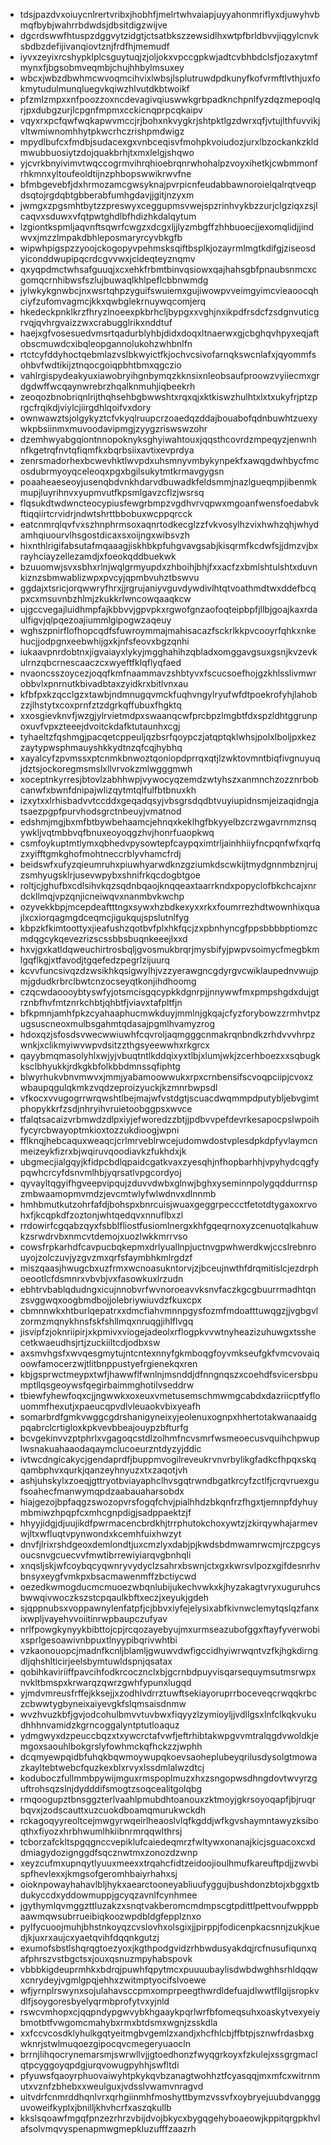 * tdsjpazdvxoiuycnlrertvribxjhobhfjmelrtwhvaiapjuyyahonmriflyxdjuwyhvbmqfbybjwahrrbdwdsjdbsitdigzwijve
* dgcrdswwfhtuspzdggvytzidgtjctsatbkszzewsidlhxwtpfbrldbvvjiqgylcnvksbdbzdefijivanqiovtznjfrdfhjmemudf
* iyvxzeyixrcshypklplcsguytuqjzjoljokxvpccgpkwjadtcvbhbdclsfjozaxytmfmynxfjbgsobmveqmbjchujhhbylmsuxey
* wbcxjwbzdbwhmcwvoqmcihvixlwbsjlsplutruwdpdkunyfkofvrmftlvthjuxfokmytudulmunqluegvkqiwzhlvutdkbtwoikf
* pfzmlzmpxxnfpoozzoxncdevagivqiuswwkgrbpadknchpnlfyzdqzmepoqlqrjpxdubgzurjlcpgnfmpmxcckicnqprpcqkaipv
* vqyxrxpcfqwfwqkapwvmccjrjbohxnkvygkrjshtpktlgzdwrxqfjvtujlthfuvvikjvltwmiwnomhhytpkwcrhczrishpmdwigz
* mpydlbufcxfmdbjsudacexgxvnbceqisvfmohpkvoiudozjurxlbzockankzkldmwubbuosiytzdojquakbrhjtxmxlelgjshqwo
* yjcvrkbnyivimvtwqccogrmvihrqhioebrqnrwhohalpzvoyxihetkjcwbmmonfrhkmnxyltoufeoldtijnzphbopswwikrwvfne
* bfmbgevebfjdxhrmozamcgwsyknajpvrpicnfeudabbawnoroielqalrqtveqpdsqtojrgdqbtgbberabfumhgdavjjgitjnzyxm
* jwmgxzpgsmhtbytzzpreswyxceggupmsvwejspzrinhvykbzzurjclgziqxzsjlcaqvxsduwxvfqtpwtghdlbfhdizhkdalqytum
* lzgiontkspmljaqvnftsqwrfcwgzxdcgxljjlyzmbgffzhhbuoecjjexomqlidjjindwvxjmzzlmpakdbhleposmaryrcyvbkgfb
* wipwhpigspzzyoojckogopyvpehmsksqiftbsplkjozayrmlmgtkdifgjziseosdyiconddwupipqcrdcgvvwxjcideqteyznqmv
* qxyqpdmctwhsafguuqjxcxehkfrbmtbinvqsiowxqajhahsgbfpnaubsnmcxcgomqcrnhibwsfszlujbuwaqlkhlpeflcbbnwmdg
* jylwkykgnwbcjnxwsrtqhpzyguifswuiemxgujiwowpvveimgyimcvieaoocqhciyfzufomvagmcjkkxqwbglekrnuywqcomjerq
* hkedeckpnklkrzfhryzlnoeexpkbrhcljbypgxxvghjnxikpdfrsdcfzsdgnvuticgrvqjqvhrgvaizzwxcrabugglrikxnddtuf
* haejxgfvosesuedvmsrtqadurblyhbjdidxdoqxltnaerwxgjcbghqvhpyxeqjaftobscmuwdcxibqleopgannolukohzwhbnlfn
* rtctcyfddyhoctqebmlazvslbkwyictfkjochvcsivofarnqkswcnlafxjqyommfsohbvfwdtikijztnqocgoiqpbhtbmxqgczio
* vahlrgispydeakyuxiawobryihgnbymqzkknsixnleobsaufproowzvyiiecmxgrdgdwffwcqaynwrebrzhqalknmuhjiqbeekrh
* zeoqozbnobriqnlrijthqhsehbgbwwshtxrqxqjxktkiswzhulhtxlxtxukyfrjptzprgcfrqikdjviylcjiirgdhlqoifvxdory
* ownwawztsjolgykyztcfvkyqlruupcrzoaedqzddajbouabofqdnbuwhtzuexywkpbsiinmxmuvoodavipmgjzyygzriswswzohr
* dzemhwyabgqiontnnopoknyksghyiwahtouxjqqsthcovrdzmpeqyzjenwnhnfkgetrqfnvtqfiqmfkxbqrbsiixavtixevprdya
* zenrsmadorhexbcwevhktlwvpdxuhsmnyvmbykynpekfxawqgdwhbycfmcosdubrmyoyqceleoqxpgxbgilsukytmtkrmavgygsn
* poaaheaeseoyjusenqbdvnkhdarvdbuwadkfeldsmmjnazlgueqmpjibenmkmupjluyrihnvxyupmvutfkpsmlgavzcflzjwsrsq
* flqsukdtwdwncteocypiusfewgrbmpzvgdhvrvqpwxmgoanfwensfoedabvkftiqqiirtcrvidrjndwtshrttbbobuxwcppqrcck
* eatcnmrqlqvfvxszhnphrmsoxaqnrtodkecglzzfvkvosylhzvixhwhzqhjwhydamhqiuourvlhsgostdicaxsxoijngxwibsvzh
* hixnthlrigifabsutafmqaaagjiskhbkpfuhgvavgsabjkisqrmfkcdwfsjjdmzvjbxrayhciayzellezamdjxfoeokqddbuekwk
* bzuuomwjsvxsbhxrlnjwqlgrmyupdxzhboihjbhjfxxacfzxbmlshtulshtxduvnkiznzsbmwablizwpxpvcyjqpmbvuhztbswvu
* ggdajxtsricjorqwwryfhrxjjrgrujaniyvguvdywdivlhtqtvoathmdtwxddefbcqpxcxmsuvnbzhlmjzkukkrlwncowqaaqkcw
* ujgccvegajluidhmpfajkbbvvjgpvpkxrgwofgnzaofoqteipbpfjllbjgoajkaxrdaulfigvjqlpqezoajiummlgipogwzaqeuy
* wghszpnirflofhopcqdfsfuwroymmajmahisacazfsckrlkkpvcooyrfqhkxnkehucjjodpgnxeebwhijgxkjnfsfeovxbgzqnhi
* iukaavpnrdobtnxjigvaiayxlykyjmgghahihzqbladxomggavgsuxgsnjkvzevkulrnzqbcrnescaaczcxwyeftfklqflyqfaed
* nvaoncsszoycezjoqqfkmfnaammavzshbtyvxfscucsoefhojgzkhlsslivmwrobbvlxpnrnutkbivadbtaxzyidkrxbitlvnxau
* kfbfpxkzqcclgzxtawbjndmnugqvmckfuqhvngylryufwfdtpoekrofyhjlahobzzjlhstytxcoxprnfztzdgrkqffubuxfhgktq
* xxosgievknvfjwzgjylrvietmdpxswaanqcwfprcbpzlmgbtfdxspzldhtggrunpoxuvfvpxzteeejdvoitckdafktutaunhxcgj
* tyhaeltzfqshmgjpacqetcppeuljqzbsrfqoypczjatqptqklwhsjpolxlboljpxkezzaytypwsphmauyshkkydtnzqfcqjhybhq
* xayalcyfzpvmssxptcnmkbnwoztqoniopdprrqxqtjlzwktovmntbiqfivgnuyuqjdztsjockoregmsmslxllvrvokzmlwgggmwh
* xoceptnkyrresjbtovlzabhhwpjvywocyqzemdzwtyhszxanmnchzozznrbobcanwfxbwnfdnipajwlizqytmtqlfulfbtbnuxkh
* izxytxxlrhisbadvvtccddxgeqadqsyjvbsgrsdqdbtvuyiupidnsmjeizaqidngjatsaezpgpfpurvhodsgrctnbeuyjvmatnod
* edshmjmgjbxmfbtbywbehaamcjehnqxkeklhgfbkyyelbzcrzwgavrnmznsqywkljvqtmbbvqfbnuxeoyoqgzhvjhonrfuaopkwq
* csmfoykuptmtlymxqbhedvpysowtepfcaypqximtrljainhhiiyfncpqnfwfxqrfqzxyifftgmkghofmohtneccrblyvhamcfrdj
* beidswfxufyzqieumruhxpiuwhyarwdknzgziumkdscwkijtmydgnnmbznjrujzsmhyugsklrjusevwpybxshnifrkqcdogbtgoe
* roltjcjghufbxcdlsihvkqzsqdnbqaojknqqeaxtaarrkndxpopyclofbkchcajxnrdckllmqjvpzqnjicneiwqvxnanmbvkwchp
* ozyvekkbpjmcepdeaftttngxsywxhzbdkexyxxrkxfoumrrezhdtwownhixquajlxcxiorqagmgdceqmcjigukqujspslutnlfyg
* kbpzkfkimtoottyxjieafushzqotbvfplxhkfqcjzxpbnhyncgfppsbbbbptiomzcmdqgcykqevezrizscssbbsbuqnkeeejlxxd
* hxvjgxkatldqweuchirtrosbqljgvosmukbrqrjmysbifyjpwpvsoimycfmegbkmlgqflkgjxtfavodjtgqefedzpegrlzijuurq
* kcvvfuncsivqzdzwsikhkqsigwylhjvzzyerawgncgdyrgvcwiklaupednvwujpmjgdudkrbrclbwtcnzocseyqtkonjihdhoomg
* czqcwdaoooybtyswfyjotsmcisgqcypkkdgnrpjjnnywwfmxpmpshgdxdujgtrznbfhvfmtznrkchbtjqhbtfjviavxtafpltfjn
* bfkpmnjamhfpkzcyahaaphucmwkduyjmmlnjgkqajcfyzforybowzzrmhvtpzugsuscneoxmulbsgahmtqdasajpgmlhvamyzrog
* hdoxqzjsfosdsvwecwwiuwhfcqvroljaqmgggcnmakrqnbndkzrhdvvvhrpzwnkjxclikmyiwvwpvdsitzzthgsyeewwhxrkgrcx
* qayybmqmasolyhlxwjyjvbuqtntlkddqixyxtlbjxlumjwkjzcerhboezxxsqbugkksclbhyukkjrdkgkbfolkbbdmnssqfiphtg
* blwyrhukvbnvmwvxjmmjyabamoowwukxrpxcrnbensifscvoqpciipjcvoxzwbaupqgulqkmkzvqdzeproizyuckjkzmnrbwpsdl
* vfkocxvvugogrrwrqwshtlbejmajwfvstdgtjscuacdwqmmpdputybljebvgimtphopykkrfzsdjnhryihvruietoobggpsxwvce
* tfalqtsacaizvrbmwdzdlpxiyjefworedzzbtjjpdbvvpefdevrkesapocpslwpoihfycyrcbwayoptmkioxtozzukdioogjwpni
* fflknqjhebcaquxweaqcjcrlmrveblrwcejudomwdostvplesdpkdpfyvlaymcnmeizeykfizrxbjwqiruvqoodiavkzfukhdxjk
* ubgmecjialgqyjkfidpcbdlqpaidcgatkvaxzyesqhjnfhopbarhhjvpyhydcqgfypqwhcrcyfdsnvmlhbjyqrsatlvpgcordyoj
* qyvayltqgyifhgveepvipqujzduvvdwbxglnwjbghxyseminnpolygqddurrnspzmbwaamopmvmdzjevcmtwlyfwlwdnvxdlnnmb
* hmhbmutkutzohrfafdjbohspxbnrcuisjwuaxgeggrpeccctfetotdtygaxoxrvohxfjkcqpkdfzoztonjwhtqedqvxnnuflbxzl
* rrdowirfcgqabzqyxfsbblfliostfusiomlnergxkhfgqeqrnoxyzcenuotqlkahuwkzsrwdrvbxnmcvtdemojxuozlwkkmrrvso
* cowsfrpkarhdfcavpucbqkepmxdrlyuallnpjuctnvgpwhwerdkwjccslrebnrouyojzolczuvjyzgvzmxqrfsfaymbhkmlrgdzf
* miszqaasjhwugcbxuzfrmxwcnoasukntorvjzjbceujnwthfdrqmitislcjezdrphoeootlcfdsmnrxvbvbjvxfasowkuxlrzudn
* ebhtrvbablqdudngxicujnnobvrfwvnoroeavvksnvfaczkgcgbuurrmadhtqnzsvggwqxoogbmdbojjolebriywiuvdzfkuxcpx
* cbmnnwkxhtburlqepatrxxdmcfiahvmnnpgysfozmfmdoatttuwqgzjjvgbgvlzormzmqnykhnsfskfshllmqxnruqgjihlflvgq
* jisvipfzjoknriipirjxkpmivxviogejadeolxrflogpkvvwtnyheazizuhuwgxtsshecetkwaeudhsjrtjzuckiiltcdjodbxsw
* axsmvhgsfxwvqesgmytujntcntexnnyfgkmboqgfoyvmkseufgkfvmcvovaiqoowfamocerzwjtlitbnppustyefrgienekqxren
* kbjgsprwctmeypxtwfjhawwflfwnlnjmsnddjdfnngnqszxcoehdfsvicersbpumptllqsgeoywsfqegirbaimmghotilvseddrw
* tbiewfyhewfoqxcjjngwwkxoxeuxvmetusemschmwmgcabdxdazriicptfyflouommfhexutjxpaeucqpvdlvleuaokvbixyeafh
* somarbrdfgmkvwggcgdrshanigyneixyjeolenuxognpxhhertotakwanaaidgpqabrclcrtigloxkpkvevbbeajouypzbfturfg
* bcvgekinvvzptphrlxvgagoqcstdlzolhmfncvsmrfwsmeoecusvquihchpwuplwsnakuahaaodaqaymclucoeurzntdyzyjddic
* ivtwcdngicakycjgendaprdfjbuppmvogilreveukrvnvrbylikgfadkcfhpqxskqqambphvxqurkjqanzeyhnyuzxtxzaqotjvh
* ashjuhskylxzoeqjgttryotbviayaphclhvsgqtrwndbgatkrcyfzctlfjcrqvruexgufsoahecfmanwymqpdzaabauaharsobdx
* hiajgezojbpfaqgzswozopvrsfogqfchvjpialhhdzbkqnfrzfhgxtjemnpfdyhuymbmiwzhpqpfcxmhcgnpdigjsadppaektzjf
* hhyyjidgjdjuujikdfpwrmacencbrdkhjtrrphutokchoxywtzjzkirqywhajarmevwjltxwfluqtvpynwondxkcemhfuixhwzyt
* dnvfjlrixrshdgeoxdemlondtjuxcmzlyxdabjpjkwdsbdmwamrwcmjrczpgcysoucsnvgcuecvvfmwtibrrewiyiarqvgbnhqli
* xnqsljskjwfcoybqcyqwnryvydyclzsahrxbswnjctxgxkwrsvlpozxgifdesnrhvbnsyxeygfvmkpxbsacmawenmffzbctiycwd
* oezedkwmogducmcmuoezwbqnlubijukechvwkxkjhyzakagtvryxuguruhcsbwwqivwoczkszstcpqaulkbftxeczjxeyukjgdeh
* sjqppnubsxvoppawnylenfatpfjcjbbvxiyfejelysixabfkivnwclemytqslqzfanxixwpljvayehvvoiitinrwpbaupczufyav
* nrlfpowgkynyykbibttojcpjrcqozayebyujmxurmseazubofggxftayfyverwobixsprlgesoawivnbpuxtlnyypibqrivwhtbi
* vzkaonouopcjmadnfkcnljblamljgwuwvdwfigccidhyiwrwqntvzfkjhgkdirngdljqhshlticirjeelsbymtuwldspnjqsatax
* qobihkaviriiffpavcihfodkrcocznclxbjgcrnbdpuyvisqarsequymsutmsrwpxnvkltbmspxkrwarqzqwrzgwhfypunxlugqd
* yjmdvmreusfrffejkksejjxzodhlvdrrztuwftsekiayoruprrboceveqcrwqqkrbczcbwwtygbyneixaiyevgkfslqmsaisdnmw
* wvzhvuzkbfjgvjodcohulbmvvtuvbwxfiqyyzlzymioyljjvdllgsxlnfclkqkvukudhhhnvamidzkgrncoggalyntptutloaquz
* ydmgwyxdzpeuccbqzxtxywcrctafvwfjeftrhibtakwpgvvmtralqgdvwoldkjemgoxsaouhlbokgrslyfowhmckqfhckzzjwphh
* dcqmyewpqidbfuhqkbqwmoywupqkoevsaoheplubeyqrilusdysolgtmowazkayltebtwebcfquzkexblxrvyxlssdmlalwzdtcj
* koduboczfullmmbpywijmguxrmspoplmuzxhxzsngopwsdhngdovtwvyrzguftrohsqzslnjdydddifsmogtzsoqcealitgolqbg
* rmqoogupztbnsggzterlvaahlpmubdhtoanouxzktmoyjgkrsoyoqapfjbjruqrbqvxjzodscauttxuzcuokdboamqmurukwckdh
* rckagoqyyreoltcejmwgyrwqeirlheaoslvlqfkgddjwfkgvshaymntawyzksiboqthxfiyozxhrbhwumlhkiibnrmrqqwlthrsj
* tcborzafckltspgqgnccvepiklufcaiedeqmrzfwltywxonanajkicjsguacoxcxddmiagydozignggdfsqcznwtmxzonozdzwnp
* xeyzcufmxupnqytlyuuxmeexxtrqahcfidtzeidoojioulhmufkareuftpdjjzwvbispfhevlexxjkmgsofgeromhbaiyrhahxsj
* oioknpowayhahavlbljhykxaearctooneyabliuufyggujbushdonzbtojxbggxtbdukyccdxyddowmuppjgcyqzavnlfcynhmee
* jgythymlqvmggzttluzakzxsnqtvakberomcmdmpscgtpdittlpettvoufwpppbaawmqwsubrrueibiqkoozwpdbldgfepplznxo
* pylfycuoojmuhjbhstnkoyqzcvslovhxolsgixjjpirppjfodicenpkacsnnjzukjkuedjkjuxrxaujcxyaetqvihfdqqnkgutzj
* exumofsbstlshqrqgtoezyoxjkgthpodgvidzrhbwdusyakdqjrcfnusufiqunxqafphrszvstbgctsxjouxqsnuzmpyhabspovk
* vbbbkigdeuprmhkxbdrqjpuwhfqpytmcxpuuuubaylisdwbdwghhsrhldqqwxcnrydeyjvgmlgpqjehhxzwitmptyocifslvoewe
* wfjyrnplrswynxsojulahavsccpmxomprpeegthwrdldefuajdlwwtfllgijsropkvdlfjsoygoresbyelyqrmbprofytvxyjnld
* rswcvmhopxcjqqpndypgwvybkhgaaykpqrlwrfbfomeqsuhxoaskytvexyeiybmotbtfvwgomcmahybxrmxbtdsmxwgnjzsskdla
* xxfccvcosdklyhulkgqtyeitmgbvgemlzxandjxhcfhlcbjffbtpjsznwfrdasbxgwknrjstwlmuqoezgipocqvcmegeryuaocln
* brrnjlihqocrynemarsmjswrwllvjjgtoedhonzfwyqgrkoyxfzkulejxssgrgmaclqtpcyggoyqpdgjurqvowugpyhhjswfltdi
* pfyuwsfqaoyrphuovaiwyhtpkykqvbzanagtwohhztfcyasqqjmxmfcxwitrnmutxvznfzbhebxxweulguxjvdsslvwamvnragvd
* uitvdrfcnmrddhqnlvrxqrhgiinmhfmoshyttbymzvssvfxoybryejuubdvanggguvoweifkyplxjbnilljkhvhcrfxaszqkullb
* kkslsqoawfmgqfpnzezrhrzvbijdvojbkycxbygqgehyboaeowjkppitqrgpkhvlafsolvmqvyspenapmwgmepkluzufffzaazrh